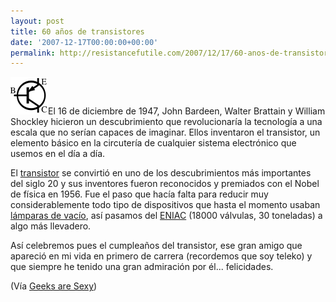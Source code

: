 ```yaml
---
layout: post
title: 60 años de transistores
date: '2007-12-17T00:00:00+00:00'
permalink: http://resistancefutile.com/2007/12/17/60-anos-de-transistores/
---
```

<img src='/assets/60px-bjt_pnp_symbol_casesvg.png' alt='transistor BJT' class="derecha"/>El 16 de diciembre de 1947, John Bardeen, Walter Brattain y William Shockley hicieron un descubrimiento que revolucionaría la tecnología a una escala que no serían capaces de imaginar. Ellos inventaron el transistor, un elemento básico en la circutería de cualquier sistema electrónico que usemos en el día a día.

El <a href="http://es.wikipedia.org/wiki/Transistor">transistor</a> se convirtió en uno de los descubrimientos más importantes del siglo 20 y sus inventores fueron reconocidos y premiados con el Nobel de física en 1956. Fue el paso que hacía falta para reducir muy considerablemente todo tipo de dispositivos que hasta el momento usaban <a href="http://es.wikipedia.org/wiki/V%C3%A1lvula_termoi%C3%B3nica">lámparas de vacío</a>, así pasamos del <a href="http://es.wikipedia.org/wiki/ENIAC">ENIAC</a> (18000 válvulas, 30 toneladas) a algo más llevadero.

Así celebremos pues el cumpleaños del transistor, ese gran amigo que apareció en mi vida en primero de carrera (recordemos que soy teleko) y que siempre he tenido una gran admiración por él... felicidades.

(Vía <a href="http://www.geeksaresexy.net/2007/12/12/the-transistor-turns-60/">Geeks are Sexy</a>)
